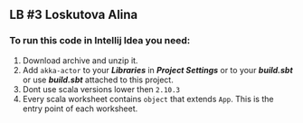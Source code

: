 ## LB #3 Loskutova Alina

### To run this code in Intellij Idea you need:
1. Download archive and unzip it.
2. Add `akka-actor` to your ***Libraries*** in ***Project Settings*** or to your ***build.sbt*** or use ***build.sbt*** attached to this project.
3. Dont use scala versions lower then `2.10.3`
4. Every scala worksheet contains `object` that extends `App`. This is the entry point of each worksheet.
